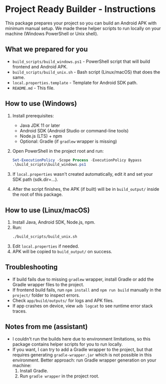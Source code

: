 
# Project Ready Builder - Instructions

This package prepares your project so you can build an Android APK with minimum manual setup.
We made these helper scripts to run locally on your machine (Windows PowerShell or Unix shell).

## What we prepared for you
- `build_scripts/build_windows.ps1` - PowerShell script that will build frontend and Android APK.
- `build_scripts/build_unix.sh` - Bash script (Linux/macOS) that does the same.
- `local.properties.template` - Template for Android SDK path.
- `README.md` - This file.

## How to use (Windows)
1. Install prerequisites:
   - Java JDK 11 or later
   - Android SDK (Android Studio or command-line tools)
   - Node.js (LTS) + npm
   - Optional: Gradle (if `gradlew` wrapper is missing)

2. Open PowerShell in the project root and run:
   ```powershell
   Set-ExecutionPolicy -Scope Process -ExecutionPolicy Bypass
   .\build_scripts\build_windows.ps1
   ```
3. If `local.properties` wasn't created automatically, edit it and set your SDK path (sdk.dir=...).
4. After the script finishes, the APK (if built) will be in `build_output/` inside the root of this package.

## How to use (Linux/macOS)
1. Install Java, Android SDK, Node.js, npm.
2. Run:
   ```bash
   ./build_scripts/build_unix.sh
   ```
3. Edit `local.properties` if needed.
4. APK will be copied to `build_output/` on success.

## Troubleshooting
- If build fails due to missing `gradlew` wrapper, install Gradle or add the Gradle wrapper files to the project.
- If frontend build fails, run `npm install` and `npm run build` manually in the `project/` folder to inspect errors.
- Check `app/build/outputs/` for logs and APK files.
- If app crashes on device, view `adb logcat` to see runtime error stack traces.

## Notes from me (assistant)
- I couldn't run the builds here due to environment limitations, so this package contains helper scripts for you to run locally.
- If you want, I can try to add a Gradle wrapper to the project, but that requires generating `gradle-wrapper.jar` which is not possible in this environment. Better approach: run Gradle wrapper generation on your machine:
  1. Install Gradle.
  2. Run `gradle wrapper` in the project root.
